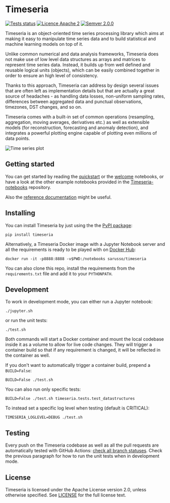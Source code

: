 # Timeseria


[![Tests status](https://github.com/sarusso/timeseria/actions/workflows/ci.yml/badge.svg)](https://github.com/sarusso/Timeseria/actions) [![Licence Apache 2](https://img.shields.io/github/license/sarusso/Timeseria)](https://github.com/sarusso/Timeseria/blob/master/LICENSE) [![Semver 2.0.0](https://img.shields.io/badge/semver-v2.0.0-blue)](https://semver.org/spec/v2.0.0.html) 

Timeseria is an object-oriented time series processing library which aims at making it easy to manipulate time series data and to build statistical and machine learning models on top of it.

Unlike common numerical and data analysis frameworks, Timeseria does not make use of low level data structures as arrays and matrices to represent time series data. Instead, it builds up from well defined and reusable logical units (objects), which can be easily combined together in order to ensure an high level of consistency.

Thanks to this approach, Timeseria can address by design several issues that are often left as implementation details but that are actually a great source of headaches - as handling data losses, non-uniform sampling rates, differences between aggregated data and punctual observations, timezones, DST changes, and so on.

Timeseria  comes with a built-in set of common operations (resampling, aggregation, moving averages, derivatives etc.) as well as extensible models (for reconstruction, forecasting and anomaly detection), and integrates a powerful plotting engine capable of plotting even millions of data points.

![Time series plot](docs/altogether.png?raw=true "Timeseria at work")


## Getting started

You can get started by reading the [quickstart](https://github.com/sarusso/Timeseria-notebooks/blob/master/notebooks/Quickstart.ipynb) or the [welcome](https://github.com/sarusso/Timeseria-notebooks/blob/master/notebooks/Welcome.ipynb) notebooks, or have a look at the other example notebooks provided in the [Timeseria-notebooks](https://github.com/sarusso/Timeseria-notebooks) repository. 

Also the [reference documentation](https://timeseria.readthedocs.io) might be useful.



## Installing

You can install Timeseria by just using the the [PyPI package](https://pypi.org/project/timeseria/):

    pip install timeseria

Alternatively, a Timeseria Docker image with a Jupyter Notebook server and all the requirements is ready to be played with on [Docker Hub](https://hub.docker.com/r/sarusso/timeseria):

    docker run -it -p8888:8888 -v$PWD:/notebooks sarusso/timeseria

You can also clone this repo, install the requirements from the `requirements.txt` file and add it to your `PYTHONPATH`.

## Development

To work in development mode, you can either run a Jupyter notebook:

    ./jupyter.sh

or run the unit tests:

    ./test.sh

Both commands will start a Docker container and mount the local codebase inside it as a volume to allow for live code changes. They will trigger a container build so that if any requirement is changed, it will be reflected in the container as well.

If you don't want to automatically trigger a container build, prepend a `BUILD=False`:

    BUILD=False ./test.sh

You can also run only specific tests:

    BUILD=False ./test.sh timeseria.tests.test_datastructures

To instead set a specific log level when testing (default is CRITICAL):

    TIMESERIA_LOGLEVEL=DEBUG ./test.sh


## Testing

Every push on the Timeseria codebase as well as all the pull requests are automatically tested with GitHub Actions: [check all branch statuses](https://github.com/sarusso/Timeseria/actions). Check the previous paragraph  for how to run the unit tests when in development mode.


## License
Timeseria is licensed under the Apache License version 2.0, unless otherwise specified. See [LICENSE](https://github.com/sarusso/Timeseria/blob/master/LICENSE) for the full license text.





